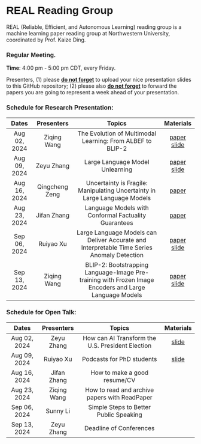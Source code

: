 # <span style="margin: 0px; padding: 0px; border: 0px; font-weight: inherit; font-style: inherit; font-family: Arial; vertical-align: baseline;">REAL Reading Group</span>

REAL (Reliable, Efficient, and Autonomous Learning) reading group is a machine learning paper reading group at Northwestern University, coordinated by Prof. Kaize Ding.

### <span style="margin: 0px; padding: 0px; border: 0px; font-weight: inherit; font-style: inherit; font-family: Arial; vertical-align: baseline;">Regular Meeting.</span>

**Time**: 4:00 pm - 5:00 pm CDT, every Friday.


Presenters, (1) please **<ins>do not forget</ins>** to upload your nice presentation slides to this GitHub repository; (2) please also **<ins>do not forget</ins>** to forward the papers you are going to represent a week ahead of your presentation.

### <span style="margin: 0px; padding: 0px; border: 0px; font-weight: inherit; font-style: inherit; font-family: Arial; vertical-align: baseline;">Schedule for Research Presentation:</span>

|    Dates     |  Presenters   |        Topics         | Materials |
| :----------: | :-----------: | :-------------------: | :-------: |
| Aug 02, 2024 |   Ziqing Wang         |    The Evolution of Multimodal Learning: From ALBEF to BLIP-2 | [paper](https://proceedings.mlr.press/v202/li23q/li23q.pdf) [slide](./Research_Presentation/08_02_2024_ZiqingWang_BLIP2.pptx)                 |           |
| Aug 09, 2024 |   Zeyu Zhang         |    Large Language Model Unlearning | [paper](http://arxiv.org/abs/2310.10683) [slide](./Research_Presentation/08_09_2024_ZeyuZhang_LLMUnlearning.pptx)               |           |
| Aug 16, 2024 |   Qingcheng Zeng         |    Uncertainty is Fragile: Manipulating Uncertainty in Large Language Models | [paper](https://arxiv.org/abs/2407.11282)               |           |
| Aug 23, 2024 |   Jifan Zhang         |    Language Models with Conformal Factuality Guarantees | [paper](https://arxiv.org/abs/2402.10978)            |           |
| Sep 06, 2024 |   Ruiyao Xu         |    Large Language Models can Deliver Accurate and Interpretable Time Series Anomaly Detection | [paper](https://arxiv.org/pdf/2405.15370)  [slide](./Research_Presentation/paper_presentation_9_6.pptx)          |           |
| Sep 13, 2024 |   Ziqing Wang         |    BLIP-2: Bootstrapping Language-Image Pre-training with Frozen Image Encoders and Large Language Models | [paper](https://proceedings.mlr.press/v202/li23q/li23q.pdf)  [slide](https://docs.google.com/presentation/d/1bApEC0u6JnJ0AIVqXgjyxL6aV-Ap9_asU6VQCB2b870/edit?usp=sharing)           |          |


### <span style="margin: 0px; padding: 0px; border: 0px; font-weight: inherit; font-style: inherit; font-family: Arial; vertical-align: baseline;">Schedule for Open Talk:</span>

|    Dates     |  Presenters   |        Topics         | Materials |
| :----------: | :-----------: | :-------------------: | :-------: |
| Aug 02, 2024 |   Zeyu Zhang         |    How can AI Transform the U.S. President Election |   [slide](./Open_Talk/08_02_2024_ZeyuZhang_HowAITransformPresidentElection.pptx)                 |           |
| Aug 09, 2024 |   Ruiyao Xu        |    Podcasts for PhD students |   [slide](./Open_Talk/08_09_2024_RuiyaoXu_PodcastsforPhDStudents.pptx)                |           |
| Aug 16, 2024 |   Jifan Zhang        |    How to make a good resume/CV |                 |           |
| Aug 23, 2024 |   Ziqing Wang        |    How to read and archive papers with ReadPaper |              |           |
| Sep 06, 2024 |   Sunny Li       |    Simple Steps to Better Public Speaking |              |           |
| Sep 13, 2024 |   Zeyu Zhang       |    Deadline of Conferences |              |           |
